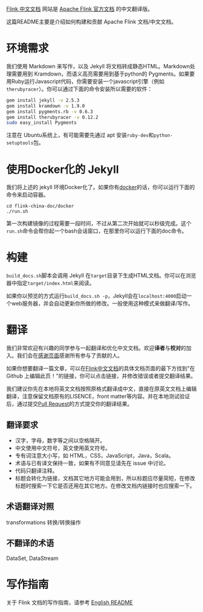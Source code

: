 [Flink 中文文档](http://doc.flink-china.org) 网站是 [Apache Flink 官方文档](https://ci.apache.org/projects/flink/flink-docs-master/) 的中文翻译版。

这篇README主要是介绍如何构建和贡献 Apache Flink 文档/中文文档。

# 环境需求

我们使用 Markdown 来写作，以及 Jekyll 将文档转成静态HTML。Markdown处理需要用到 Kramdown，而语义高亮需要用到基于python的 Pygments。如果要用Ruby运行Javascript代码，你需要安装一个javascript引擎（例如 `therubyracer`）。你可以通过下面的命令安装所以需要的软件：

```bash
gem install jekyll -v 2.5.3
gem install kramdown -v 1.9.0
gem install pygments.rb -v 0.6.3
gem install therubyracer -v 0.12.2
sudo easy_install Pygments
```

注意在 Ubuntu系统上，有可能需要先通过 apt 安装`ruby-dev`和`python-setuptools`包。

# 使用Docker化的 Jekyll

我们将上述的 jekyll 环境Docker化了。如果你有[docker](https://docs.docker.com/)的话，你可以运行下面的命令来启动容器。

```
cd flink-china-doc/docker
./run.sh
```

第一次构建镜像的过程需要一段时间，不过从第二次开始就可以秒级完成。这个`run.sh`命令会帮你起一个bash会话窗口，在那里你可以运行下面的doc命令。

# 构建

`build_docs.sh`脚本会调用 Jekyll 在`target`目录下生成HTML文档。你可以在浏览器中指定`target/index.html`来阅读。

如果你以预览的方式运行`build_docs.sh -p`，Jekyll会在`localhost:4000`启动一个web服务器，并会自动更新你所做的修改。一般使用这种模式来做翻译/写作。


# 翻译

我们非常欢迎有兴趣的同学参与一起翻译和优化中文文档。欢迎**译者**与**校对**的加入。我们会在[感谢页面](http://doc.flink-china.org/about/#thanks)感谢所有参与了贡献的人。

如果你想要翻译一篇文章，可以在[Flink中文文档](http://doc.flink-china.org)的具体文档页面的最下方找到"在 Github 上编辑此页！"的链接，你可以点击链接，并修改错误或者提交翻译结果。

我们建议你先在本地将英文文档按照原格式翻译成中文，直接在原英文文档上编辑翻译，注意保留文档原有的LISENCE，front matter等内容。并在本地测试验证后，通过提交[Pull Request](https://help.github.com/articles/using-pull-requests/)的方式提交你的翻译结果。


## 翻译要求

- 汉字，字母，数字等之间以空格隔开。
- 中文使用中文符号，英文使用英文符号。
- 专有词注意大小写，如 HTML，CSS，JavaScript，Java，Scala。
- 术语与已有译文保持一致，如果有不同意见请先在 issue 中讨论。
- 代码只翻译注释。
- 标题会转化为链接，文档其它地方可能会用到，所以标题应尽量简短，在修改标题时搜索一下它是否还用在其它地方。在修改文档内链接时也应搜索一下。


## 术语翻译对照

transformations 转换/转换操作

## 不翻译的术语

DataSet, DataStream


# 写作指南

关于 Flink 文档的写作指南，请参考 [English README](https://github.com/flink-china/flink-china-doc/blob/master/README_EN.md#contribute)

